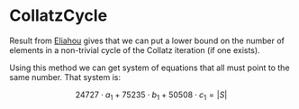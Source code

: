 # CollatzCycle

Result from [Eliahou](http://www.sciencedirect.com/science/article/pii/0012365X9390052U) gives that we can put a lower bound on the number of elements in a non-trivial cycle of the Collatz iteration (if one exists). 

Using this method we can get system of equations that all must point to the same number. That system is:

$$
24727\cdot a_1 + 75235\cdot b_1 + 50508\cdot c_1 = |S|
$$
